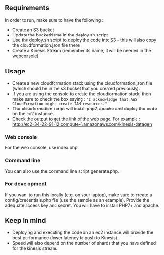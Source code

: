 ## Requirements

In order to run, make sure to have the following : 

- Create an S3 bucket
- Update the bucketName in the deploy.sh script
- Use the deploy.sh script to deploy the code into S3 - this will also copy the cloudformation.json file there  
- Create a Kinesis Stream (remember its name, it will be needed in the webconsole)

## Usage

- Create a new cloudformation stack using the cloudformation.json file (which should be in the s3 bucket that you created previously). 
- If you are using the console to create the cloudformation stack, then make sure to check the box saying : `"I acknowledge that AWS CloudFormation might create IAM resources."`
- The cloudformation script will install php7, apache and deploy the code on the ec2 instance. 
- Check the output to get the link of the web page. For example : http://ec2-34-22-91-12.compute-1.amazonaws.com/kinesis-datagen

### Web console 
For the web console, use index.php.

### Command line
You can also use the command line script generate.php.

### For development
If you want to run this locally (e.g. on your laptop), make sure to create a config/credentials.php file (use the sample as an example). Provide the adequate access key and secret. You will have to install PHP7+ and apache.

## Keep in mind

- Deploying and executing the code on an ec2 instance will provide the best performance (lower latency to push to Kinesis).
- Speed will also depend on the number of shards that you have defined for the kinesis stream.
